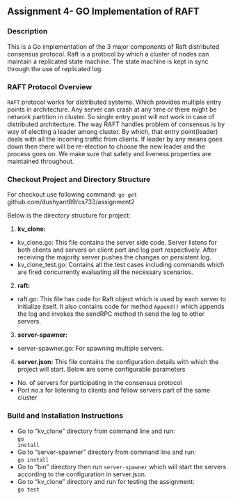 ## Assignment 4- GO Implementation of RAFT <br/>

### Description

This is a Go implementation of the 3 major components of Raft distributed consensus protocol. Raft is a protocol by which a cluster of nodes can maintain a replicated state machine. The state machine is kept in sync through the use of replicated log. 

### RAFT Protocol Overview

<code>RAFT</code> protocol works for distributed systems. Which provides multiple entry points in architecture. Any server can crash at any time or there might be network partition in cluster. So single entry point will not work in case of distributed architecture. 
The way RAFT handles problem of consensus is by way of electing a leader among cluster. By which, that entry point(leader) deals with all the incoming traffic from clients. If leader by any means goes down then there will be re-election to choose the new leader and the process goes on. We make sure that safety and liveness properties are maintained throughout.

### Checkout Project and Directory Structure

For checkout use following command:
<code>go get</code> github.com/dushyant89/cs733/assignment2

Below is the directory structure for project:

1. <b>kv_clone:</b>
  * kv_clone.go: This file contains the server side code. Server listens for both clients and servers on client port and log port respectively. After receiving the majority server pushes the changes on persistent log.
  * kv_clone_test.go: Contains all the test cases including commands which are fired concurrently evaluating all the necessary scenarios.
2. <b>raft:</b>
  * raft.go: This file has code for Raft object which is used by each server to initialize itself. It also contains code for method <code>Append()</code> which appends the log and invokes the sendRPC method th send the log to other servers.
3. <b>server-spawner:</b>
  * server-spawner.go: For spawning multiple servers.
4. <b>server.json:</b> This file contains the configuration details with which the project will start. Below are some configurable parameters
  * No. of servers for participating in the consensus protocol
  * Port no.s for listening to clients and fellow servers part of the same cluster


### Build and Installation Instructions
* Go to “kv_clone” directory from command line and run:
 <br/><code>go install </code>
* Go to “server-spawner” directory from command line and run:
<br/><code>go install</code>
* Go to “bin” directory then run <code>server-spawner</code> which will start the servers according to the configuration in server.json.
* Go to “kv_clone” directory and run for testing the assignment:
 <br/><code>go test </code>
